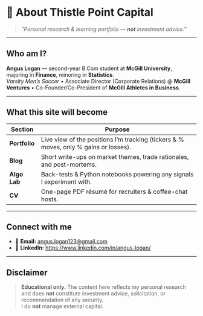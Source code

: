 # 👋 About Thistle Point Capital  

> *“Personal research & learning portfolio — **not** investment advice.”*

---

## Who am I?
**Angus Logan** — second-year B.Com student at **McGill University**,  
majoring in **Finance**, minoring in **Statistics**.  
*Varsity Men’s Soccer* • Associate Director (Corporate Relations) @ **McGill Ventures** • Co-Founder/Co-President of **McGill Athletes in Business**.

---

## What this site will become  

| Section | Purpose |
|---------|---------|
| **Portfolio** | Live view of the positions I’m tracking (tickers & % moves, only % gains or losses). |
| **Blog** | Short write-ups on market themes, trade rationales, and post-mortems. |
| **Algo Lab** | Back-tests & Python notebooks powering any signals I experiment with. |
| **CV** | One-page PDF résumé for recruiters & coffee-chat hosts. |

---

## Connect with me  

* 📧 **Email:** <angus.logan123@gmail.com>  
* 💼 **LinkedIn:** <https://www.linkedin.com/in/angus-logan/>

---

## Disclaimer  

> **Educational only.** The content here reflects my personal research and does **not** constitute investment advice, solicitation, or recommendation of any security.  
> I do **not** manage external capital.

